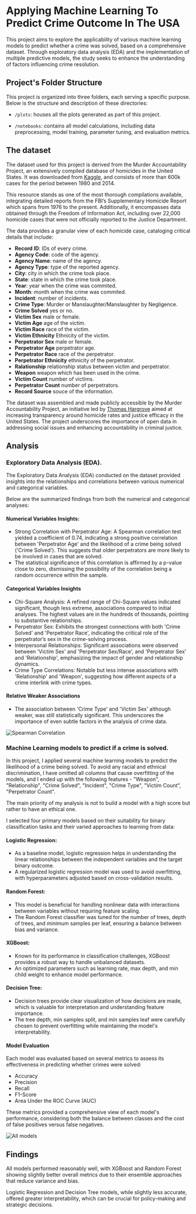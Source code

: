 # Applying Machine Learning To Predict Crime Outcome In The USA

This project aims to explore the applicability of various machine learning models to predict whether a crime was solved, based on a comprehensive dataset. Through exploratory data analysis (EDA) and the implementation of multiple predictive models, the study seeks to enhance the understanding of factors influencing crime resolution.

## Project's Folder Structure

This project is organized into three folders, each serving a specific purpose. Below is the structure and description of these directories:

- `/plots`: houses all the plots generated as part of this project.

- `/notebooks`: contains all model calculations, including data preprocessing, model training, parameter tuning, and evaluation metrics.

## The dataset

The dataset used for this project is derived from the Murder Accountability Project, an extensively compiled database of homicides in the United States. It was downloaded from [Kaggle](https://www.kaggle.com/datasets/jyzaguirre/us-homicide-reports), and consists of more than 600k cases for the period between 1980 and 2014.

This resource stands as one of the most thorough compilations available, integrating detailed reports from the FBI’s Supplementary Homicide Report which spans from 1976 to the present. Additionally, it encompasses data obtained through the Freedom of Information Act, including over 22,000 homicide cases that were not officially reported to the Justice Department.

The data provides a granular view of each homicide case, cataloging critical details that include:

- **Record ID**: IDs of every crime.
- **Agency Code**: code of the agency.
- **Agency Name**: name of the agency.
- **Agency Type**: type of the reported agency.
- **City**: city in which the crime took place.
- **State**: state in which the crime took place.
- **Year**: year when the crime was commited.
- **Month**: month when the crime was commited.
- **Incident**: number of incidents.
- **Crime Type**: Murder or Manslaughter/Manslaughter by Negligence.
- **Crime Solved** yes or no.
- **Victim Sex** male or female.
- **Victim Age** age of the victim.
- **Victim Race** race of the victim.
- **Victim Ethnicity** Ethnicity of the victim.
- **Perpetrator Sex** male or female.
- **Perpetrator Age** perpetrator age.
- **Perpetrator Race** race of the perpetrator.
- **Perpetrator Ethnicity** ethnicity of the perpetrator.
- **Ralationship** relationship status between victim and perpetrator.
- **Weapon** weapon which has been used in the crime.
- **Victim Count** number of victims.
- **Perpetrator Count** number of perpetrators.
- **Record Source** souce of the information.

The dataset was assembled and made publicly accessible by the Murder Accountability Project, an initiative led by [Thomas Hargrove](https://www.murderdata.org/p/who-we-are.html) aimed at increasing transparency around homicide rates and justice efficacy in the United States. The project underscores the importance of open data in addressing social issues and enhancing accountability in criminal justice.

## Analysis

### Exploratory Data Analysis (EDA).

The Exploratory Data Analysis (EDA) conducted on the dataset provided insights into the relationships and correlations between various numerical and categorical variables.

Below are the summarized findings from both the numerical and categorical analyses:

#### Numerical Variables Insights:

- Strong Correlation with Perpetrator Age:
  A Spearman correlation test yielded a coefficient of 0.74, indicating a strong positive correlation between 'Perpetrator Age' and the likelihood of a crime being solved ('Crime Solved'). This suggests that older perpetrators are more likely to be involved in cases that are solved.
- The statistical significance of this correlation is affirmed by a p-value close to zero, dismissing the possibility of the correlation being a random occurrence within the sample.

#### Categorical Variables Insights

- Chi-Square Analysis:
  A refined range of Chi-Square values indicated significant, though less extreme, associations compared to initial analyses. The highest values are in the hundreds of thousands, pointing to substantive relationships.
- Perpetrator Sex: Exhibits the strongest connections with both 'Crime Solved' and 'Perpetrator Race', indicating the critical role of the perpetrator’s sex in the crime-solving process.
- Interpersonal Relationships: Significant associations were observed between 'Victim Sex' and 'Perpetrator Sex/Race', and 'Perpetrator Sex' and 'Relationship', emphasizing the impact of gender and relationship dynamics.
- Crime Type Correlations: Notable but less intense associations with 'Relationship' and 'Weapon', suggesting how different aspects of a crime interlink with crime types.

#### Relative Weaker Associations

- The association between 'Crime Type' and 'Victim Sex' although weaker, was still statistically significant. This underscores the importance of even subtle factors in the analysis of crime data.

![Spearman Correlation](plots/heatmap_Chi_square.png)

### Machine Learning models to predict if a crime is solved.

In this project, I applied several machine learning models to predict the likelihood of a crime being solved. To avoid any racial and ethnical discrimination, I have omitted all columns that cause overfitting of the models, and I ended up with the following features - "Weapon", "Relationship", "Crime Solved", "Incident", "Crime Type", "Victim Count", "Perpetrator Count".

The main priority of my analysis is not to build a model with a high score but rather to have an ethical one.

I selected four primary models based on their suitability for binary classification tasks and their varied approaches to learning from data:

#### Logistic Regression:

- As a baseline model, logistic regression helps in understanding the linear relationships between the independent variables and the target binary outcome.
- A regularized logistic regression model was used to avoid overfitting, with hyperparameters adjusted based on cross-validation results.

#### Random Forest:

- This model is beneficial for handling nonlinear data with interactions between variables without requiring feature scaling.
- The Random Forest classifier was tuned for the number of trees, depth of trees, and minimum samples per leaf, ensuring a balance between bias and variance.

#### XGBoost:

- Known for its performance in classification challenges, XGBoost provides a robust way to handle unbalanced datasets.
- An optimized parameters such as learning rate, max depth, and min child weight to enhance model performance.

#### Decision Tree:

- Decision trees provide clear visualization of how decisions are made, which is valuable for interpretation and understanding feature importance.
- The tree depth, min samples split, and min samples leaf were carefully chosen to prevent overfitting while maintaining the model's interpretability.

#### Model Evaluation

Each model was evaluated based on several metrics to assess its effectiveness in predicting whether crimes were solved:

- Accuracy
- Precision
- Recall
- F1-Score
- Area Under the ROC Curve (AUC)

These metrics provided a comprehensive view of each model's performance, considering both the balance between classes and the cost of false positives versus false negatives.

![All models](plots/all_models.png)

## Findings

All models performed reasonably well, with XGBoost and Random Forest showing slightly better overall metrics due to their ensemble approaches that reduce variance and bias.

Logistic Regression and Decision Tree models, while slightly less accurate, offered greater interpretability, which can be crucial for policy-making and strategic decisions.
